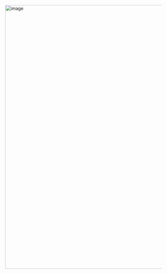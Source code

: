 <img width="848" alt="image" src="https://user-images.githubusercontent.com/25239164/179401865-f2e69e78-d6b9-4e09-bb49-2475b8de663e.png">
